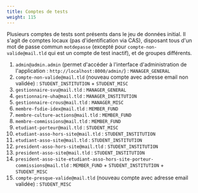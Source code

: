 ```yaml
---
title: Comptes de tests
weight: 115
---
```


Plusieurs comptes de tests sont présents dans le jeu de données initial. Il s'agit de comptes locaux (pas d'identification via CAS), disposant tous d'un mot de passe commun `motdepasse` (excepté pour `compte-non-valide@mail.tld` qui est un compte de test inactif), et de groupes différents.
1. `admin@admin.admin` (permet d'accéder à l'interface d'administration de l'application : `http://localhost:8000/admin/`) : `MANAGER_GENERAL`
2. `compte-non-valide@mail.tld` (nouveau compte avec adresse email non validée) : `STUDENT_INSTITUTION` + `STUDENT_MISC`
3. `gestionnaire-svu@mail.tld` : `MANAGER_GENERAL`
4. `gestionnaire-uha@mail.tld` : `MANAGER_INSTITUTION`
5. `gestionnaire-crous@mail.tld` : `MANAGER_MISC`
6. `membre-fsdie-idex@mail.tld` : `MEMBER_FUND`
7. `membre-culture-actions@mail.tld` : `MEMBER_FUND`
8. `membre-commissions@mail.tld` : `MEMBER_FUND`
9. `etudiant-porteur@mail.tld` : `STUDENT_MISC`
10. `etudiant-asso-hors-site@mail.tld` : `STUDENT_INSTITUTION`
11. `etudiant-asso-site@mail.tld` : `STUDENT_INSTITUTION`
12. `president-asso-hors-site@mail.tld` : `STUDENT_INSTITUTION`
13. `president-asso-site@mail.tld` : `STUDENT_INSTITUTION`
14. `president-asso-site-etudiant-asso-hors-site-porteur-commissions@mail.tld` : `MEMBER_FUND` + `STUDENT_INSTITUTION` + `STUDENT_MISC`
15. `compte-presque-valide@mail.tld` (nouveau compte avec adresse email validée) : `STUDENT_MISC`
